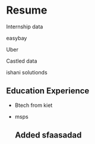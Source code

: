 # Resume

Internship data

easybay

Uber

Castled data

ishani solutionds


## Education Experience

- Btech from kiet
- msps


  ## Added sfaasadad
  

